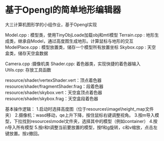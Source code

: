 # 基于Opengl的简单地形编辑器

大三计算机图形学的小组作业，基于Opengl实现

Model.cpp : 模型类，使用TinyObjLoade加载obj和mtl模型
Terrain.cpp : 地形生成类，继承自Model，通过高度图生成地形。计算鼠标与地形的交互
ModelPlace.cpp : 模型放置类，储存一个模型所有放置坐标
Skybox.cpp : 天空盒类，储存天空盒数据

Camera.cpp :摄像机类
Shader.cpp: 着色器类，实现快捷的着色器输入
Utils.cpp: 存放工具函数

resource/shader/vertexShader.vert：顶点着色器
resource/shader/fragmentShader.frag：段着色器
resource/shader/skybox.vert：天空盒顶点着色器
resource/shader/skybox.frag：天空盒段着色器

基本操作逻辑：
1.启动时选择高度图（位于resources\image\height_map文件夹）
2.摄像机：wasd移动，qe上升下降，按住鼠标右键调整视角。
3.按m导入模型，下拉找到resources\model文件夹，选择其中的模型（例如container）
4.按n导入所有模型
5.按r和t调整当前要放置的模型，按f和g旋转，c和v缩放，点击左键放置。按z撤回。

